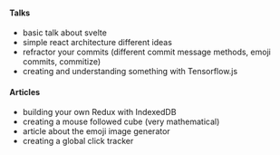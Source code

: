 #### Talks

- basic talk about svelte
- simple react architecture different ideas
- refractor your commits (different commit message methods, emoji commits, commitize)
- creating and understanding something with Tensorflow.js

#### Articles

- building your own Redux with IndexedDB
- creating a mouse followed cube (very mathematical)
- article about the emoji image generator
- creating a global click tracker
